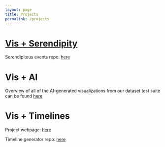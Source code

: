 ```yaml
---
layout: page
title: Projects
permalink: /projects
---
```

# [Vis + Serendipity](/vis+serendipity)
Serendipitous events repo: [here](https://github.com/Davidson-Data-Vis-Lab/Serendipitious-Events)

# Vis + AI
Overview of all of the AI-generated visualizations from our dataset test suite can be found [here](https://datavis-ai-site.netlify.app)

# Vis + Timelines

Project webpage: [here](https://davidson-data-vis-lab.github.io/timeline-generator/)

Timeline generator repo: [here](https://github.com/Davidson-Data-Vis-Lab/timeline-generator)

